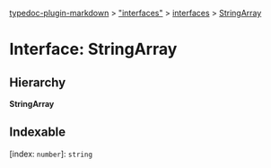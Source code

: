 [typedoc-plugin-markdown](../README.md) > ["interfaces"](../modules/_interfaces_.md) > [interfaces](../modules/_interfaces_.interfaces.md) > [StringArray](../interfaces/_interfaces_.interfaces.stringarray.md)

# Interface: StringArray

## Hierarchy

**StringArray**

## Indexable

\[index: `number`\]:&nbsp;`string`
